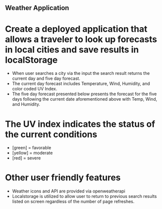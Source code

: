 ## Weather Application
# Create a deployed application that allows a traveler to look up forecasts in local cities and save results in localStorage
* When user searches a city via the input the search result returns the current day and five day forecast.
* The current day forecast includes Temperature, Wind, Humidity, and color coded UV Index.
* The five day forecast presented below presents the forecast for the five days following the current date aforementioned above with Temp, Wind, and Humidity.
# The UV index indicates the status of the current conditions
* [green] = favorable
* [yellow] = moderate
* [red] = severe
# Other user friendly features
* Weather icons and API are provided via openweatherapi
* Localstorage is utilized to allow user to return to previous search results listed on screen regardless of the number of page refreshes.